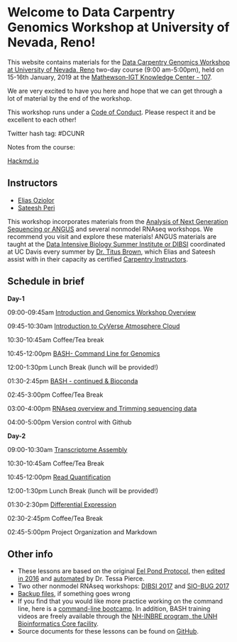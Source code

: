 Welcome to Data Carpentry Genomics Workshop at University of Nevada, Reno!
===

This website contains materials for the [Data Carpentry Genomics Workshop at University of Nevada, Reno](https://sateeshperi.github.io/2019-01-15-reno/) two-day course (9:00 am-5:00pm), held on 15-16th January, 2019 at the [Mathewson-IGT Knowledge Center - 107](https://library.unr.edu/).

We are very excited to have you here and hope that we can get through a lot of material by the end of the workshop.

This workshop runs under a [Code of Conduct](code_of_conduct.html). Please respect it and be excellent to each other!

Twitter hash tag: #DCUNR 

Notes from the course: 

[Hackmd.io](https://hackmd.io/7MqCeQo3RnqMDiZMZBXi7Q#)

## Instructors

* [Elias Oziolor](https://oziolor.wordpress.com/)
* [Sateesh Peri](https://sateeshperi.github.io/)

This workshop incorporates materials from the [Analysis of Next Generation Sequencing or ANGUS](https://angus.readthedocs.io/en/2018/) and several nonmodel RNAseq workshops. We recommend you visit and explore these materials! ANGUS materials are taught at the [Data Intensive Biology Summer Institute or DIBSI](http://ivory.idyll.org/dibsi/) coordinated at UC Davis every summer by [Dr. Titus Brown](http://ivory.idyll.org/lab), which Elias and Sateesh assist with in their capacity as certified [Carpentry Instructors](https://software-carpentry.org/blog/2017/09/merger.html).

## Schedule in brief

**Day-1**
 
 09:00-09:45am [Introduction and Genomics Workshop Overview](https://unr-omics.readthedocs.io/en/latest/intro.html) 
 
 09:45-10:30am [Introduction to CyVerse Atmosphere Cloud](https://unr-omics.readthedocs.io/en/latest/Loggin_on_Atmosphere_Cloud.html) 
 
 10:30-10:45am  Coffee/Tea break 
 
 10:45-12:00pm [BASH- Command Line for Genomics](https://unr-omics.readthedocs.io/en/latest/bash_lesson.html) 
 
 12:00-1:30pm  Lunch Break (lunch will be provided!) 
 
 01:30-2:45pm [BASH - continued & Bioconda](https://unr-omics.readthedocs.io/en/latest/bioconda-config.md)
 
 02:45-3:00pm  Coffee/Tea Break 
 
 03:00-4:00pm [RNAseq overview and Trimming sequencing data](https://unr-omics.readthedocs.io/en/latest/quality-trimming.html)  
 
 04:00-5:00pm Version control with Github 

 **Day-2**
 
 09:00-10:30am [Transcriptome Assembly](https://unr-omics.readthedocs.io/en/latest/transcriptome-assembly.html)
 
 10:30-10:45am  Coffee/Tea Break 
 
 10:45-12:00pm  [Read Quantification](https://unr-omics.readthedocs.io/en/latest/rnaseq-quant.html) 
 
 12:00-1:30pm  Lunch Break (lunch will be provided!) 
 
 01:30-2:30pm  [Differential Expression](https://unr-omics.readthedocs.io/en/latest/DE.html)
 
 02:30-2:45pm  Coffee/Tea Break 
 
 02:45-5:00pm  Project Organization and Markdown 

## Other info

* These lessons are based on the original [Eel Pond Protocol](https://khmer-protocols.readthedocs.io/en/ctb/mrnaseq/index.html), then [edited in 2016](https://eel-pond.readthedocs.io/en/latest/) and [automated](https://github.com/dib-lab/eelpond) by Dr. Tessa Pierce.
* Two other nonmodel RNAseq workshops: [DIBSI 2017](https://dibsi-rnaseq.readthedocs.io/en/latest/) and [SIO-BUG 2017](https://rnaseq-workshop-2017.readthedocs.io/en/latest/index.html)
* [Backup files](backup.html), if something goes wrong
* If you find that you would like more practice working on the command line, here is a [command-line bootcamp](http://rik.smith-unna.com/command_line_bootcamp/?id=yk822u2rpo). In addition, BASH training videos are freely available through the [NH-INBRE program, the UNH Bioinformatics Core facility](http://nhinbre.org/bioinformatics-modules/).
* Source documents for these lessons can be found on [GitHub](https://github.com/WhiteheadLab/2018-setacna-rnaseq/).
